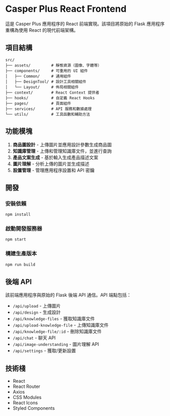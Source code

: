 # Casper Plus React Frontend

這是 Casper Plus 應用程序的 React 前端實現。該項目將原始的 Flask 應用程序重構為使用 React 的現代前端架構。

## 項目結構

```
src/
├── assets/         # 靜態資源（圖像、字體等）
├── components/     # 可重用的 UI 組件
│   ├── Common/     # 通用組件
│   ├── DesignTool/ # 設計工具相關組件
│   └── Layout/     # 佈局相關組件
├── context/        # React Context 提供者
├── hooks/          # 自定義 React Hooks
├── pages/          # 頁面組件
├── services/       # API 服務和數據處理
└── utils/          # 工具函數和輔助方法
```

## 功能模塊

1. **商品圖設計** - 上傳圖片並應用設計參數生成商品圖
2. **知識庫管理** - 上傳和管理知識庫文件，並進行查詢
3. **產品文案生成** - 基於輸入生成產品描述文案
4. **圖片理解** - 分析上傳的圖片並生成描述
5. **設置管理** - 管理應用程序設置和 API 密鑰

## 開發

### 安裝依賴

```bash
npm install
```

### 啟動開發服務器

```bash
npm start
```

### 構建生產版本

```bash
npm run build
```

## 後端 API

該前端應用程序與原始的 Flask 後端 API 通信。API 端點包括：

- `/api/upload` - 上傳圖片
- `/api/design` - 生成設計
- `/api/knowledge-files` - 獲取知識庫文件
- `/api/upload-knowledge-file` - 上傳知識庫文件
- `/api/knowledge-file/:id` - 刪除知識庫文件
- `/api/chat` - 聊天 API
- `/api/image-understanding` - 圖片理解 API
- `/api/settings` - 獲取/更新設置

## 技術棧

- React
- React Router
- Axios
- CSS Modules
- React Icons
- Styled Components
